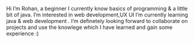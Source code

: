 Hi I’m Rohan, a beginner
I currently know basics of programming & a little bit of java.
I’m interested in web development,UX UI
I’m currently learning java & web development .
I’m definetely looking forward to collaborate on projects and use the knowlege which I have learned and gain some experience :) 


